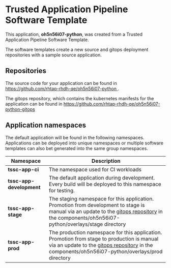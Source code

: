 # Trusted Application Pipeline Software Template

This application, **oh5n56i07-python**, was created from a Trusted Application Pipeline Software Template.

The software templates create a new source and gitops deployment repositories with a sample source application. 

## Repositories

The source code for your application can be found in [https://github.com/rhtap-rhdh-qe/oh5n56i07-python ](https://github.com/rhtap-rhdh-qe/oh5n56i07-python ).
 
The gitops repository, which contains the kubernetes manifests for the application can be found in 
[https://github.com/rhtap-rhdh-qe/oh5n56i07-python-gitops ](https://github.com/rhtap-rhdh-qe/oh5n56i07-python-gitops ) 

## Application namespaces 

The default application will be found in the following namespaces. Applications can be deployed into unique namespaces or multiple software templates can also bet generated into the same group namespaces.  

|  Namespace   |  Description   |  
| -------- | -------- |
| **tssc-app-ci** | The namespace used for CI workloads |
| **tssc-app-development** | The default application during development. Every build will be deployed to this namespace for testing. |
| **tssc-app-stage** | The staging namespace for this application. Promotion from development to stage is manual via an update to the [gitops repository](https://github.com/rhtap-rhdh-qe/oh5n56i07-python-gitops ) in the components/oh5n56i07-python/overlays/stage directory |
| **tssc-app-prod** | The production namespace for this application. Promotion from stage to production is manual via an update to the [gitops repository](https://github.com/rhtap-rhdh-qe/oh5n56i07-python-gitops ) in the components/oh5n56i07-python/overlays/prod directory |